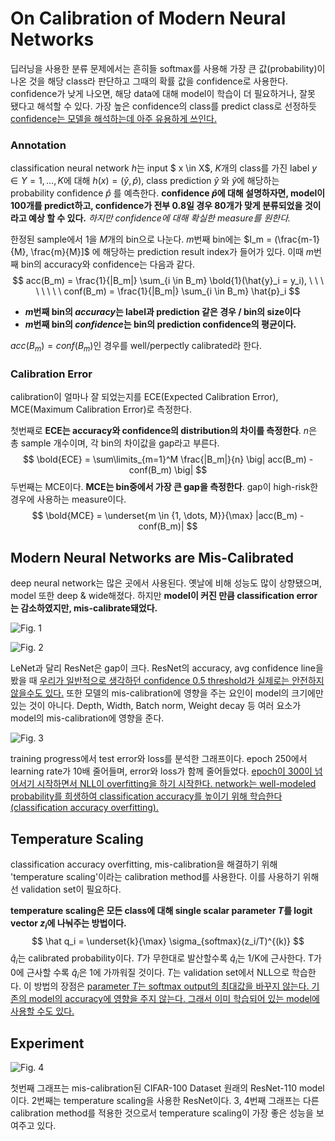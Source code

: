 # On Calibration of Modern Neural Networks 

 딥러닝을 사용한 분류 문제에서는 흔히들 softmax를 사용해 가장 큰 값(probability)이 나온 것을 해당 class라 판단하고 그때의 확률 값을 confidence로 사용한다. confidence가 낮게 나오면, 해당 data에 대해 model이 학습이 더 필요하거나, 잘못 됐다고 해석할 수 있다. 가장 높은 confidence의 class를 predict class로 선정하듯 <u>confidence는 모델을 해석하는데 아주 유용하게 쓰인다.</u>

### Annotation 

 classification neural network $h$는 input $ x \in X$, $K$개의 class를 가진 label $y \in Y = {1, \dots, K}$에 대해 $h(x) = (\hat y, \hat p)$, class prediction $\hat y$ 와 $\hat y$에 해당하는 probability confidence $\hat p$ 를 예측한다. **confidence $\hat p$에 대해 설명하자면, model이 100개를 predict하고, confidence가 전부 0.8일 경우 80개가 맞게 분류되었을 것이라고 예상 할 수 있다.** *하지만 confidence에 대해 확실한 measure를 원한다.*

한정된 sample에서 1을 $M$개의 bin으로 나눈다. $m$번째 bin에는 $I_m =  (\frac{m-1}{M}, \frac{m}{M}]$ 에 해당하는 prediction result index가 들어가 있다. 이때 $m$번째 bin의 accuracy와 confidence는 다음과 같다.
$$
acc(B_m) = \frac{1}{|B_m|} \sum_{i \in B_m} \bold{1}(\hat{y}_i = y_i), \ \ \ \ \ \ \ \ conf(B_m) = \frac{1}{|B_m|} \sum_{i \in B_m} \hat{p}_i
$$

- **$m$번째 bin의 $accuracy$는 label과 prediction 같은 경우 / bin의 size이다**
- **$m$번째 bin의 $confidence$는 bin의 prediction confidence의 평균이다.**

$acc(B_m) = conf(B_m)$인 경우를 well/perpectly calibrated라 한다.

### Calibration Error

calibration이 얼마나 잘 되었는지를 ECE(Expected Calibration Error), MCE(Maximum Calibration Error)로 측정한다. 

첫번째로 **ECE는 accuracy와 confidence의 distribution의 차이를 측정한다**. $n$은 총 sample 개수이며, 각 bin의 차이값을 gap라고 부른다.
$$
\bold{ECE} = \sum\limits_{m=1}^M \frac{|B_m|}{n} \big| acc(B_m) - conf(B_m) \big|
$$
두번째는 MCE이다. **MCE는 bin중에서 가장 큰 gap을 측정한다**. gap이 high-risk한 경우에 사용하는 measure이다.
$$
\bold{MCE} = \underset{m \in {1, \dots, M}}{\max} |acc(B_m) - conf(B_m)|
$$

## Modern Neural Networks are Mis-Calibrated 

 deep neural network는 많은 곳에서 사용된다. 옛날에 비해 성능도 많이 상향됐으며, model 또한 deep & wide해졌다. 하지만 **model이 커진 만큼 classification error는 감소하였지만, mis-calibrate돼었다.**

![Fig. 1](/Users/curaai00/Documents/Review/calibration/Figure1.png)

![Fig. 2](/Users/curaai00/Documents/Review/calibration/Figure2.png) 

LeNet과 달리 ResNet은 gap이 크다. ResNet의 accuracy, avg confidence line을 봤을 때 <u>우리가 일반적으로 생각하던 confidence 0.5 threshold가 실제로는 안전하지 않을수도 있다.</u> 또한 모델의 mis-calibration에 영향을 주는 요인이 model의 크기에만 있는 것이 아니다. Depth, Width, Batch norm, Weight decay 등 여러 요소가 model의 mis-calibration에 영향을 준다.

![Fig. 3](/Users/curaai00/Documents/Review/calibration/Figure3.png)

training progress에서 test error와 loss를 분석한 그래프이다. epoch 250에서 learning rate가 10배 줄어들며, error와 loss가 함께 줄어들었다. <u>epoch이 300이 넘어서기 시작하면서 NLL이 overfitting을 하기 시작한다. network는 well-modeled probability를 희생하여 classification accuracy를 높이기 위해 학습한다(classification accuracy overfitting).</u> 

## Temperature Scaling

classification accuracy overfitting, mis-calibration을 해결하기 위해 'temperature scaling'이라는 calibration method를 사용한다. 이를 사용하기 위해선 validation set이 필요하다. 

**temperature scaling은 모든 class에 대해 single scalar parameter $T$를 logit vector $z_i$에 나눠주는 방법이다.**
$$
\hat q_i = \underset{k}{\max} \sigma_{softmax}(z_i/T)^{(k)}
$$
$\hat q_i$는 calibrated probability이다. $T$가 무한대로 발산할수록 $\hat q_i$는 1/K에 근사한다. T가 0에 근사할 수록 $\hat q_i$은 1에 가까워질 것이다. $T$는 validation set에서 NLL으로 학습한다. 이 방법의 장점은 <u>parameter $T$는 softmax output의 최대값을 바꾸지 않는다. 기존의 model의 accuracy에 영향을 주지 않는다. 그래서 이미 학습되어 있는 model에 사용할 수도 있다.</u> 

## Experiment

![Fig. 4](/Users/curaai00/Documents/Review/calibration/Figure4.png)

첫번째 그래프는 mis-calibration된 CIFAR-100 Dataset 원래의 ResNet-110 model이다. 2번째는 temperature scaling을 사용한 ResNet이다. 3, 4번째 그래프는 다른 calibration method를 적용한 것으로서 temperature scaling이 가장 좋은 성능을 보여주고 있다. 